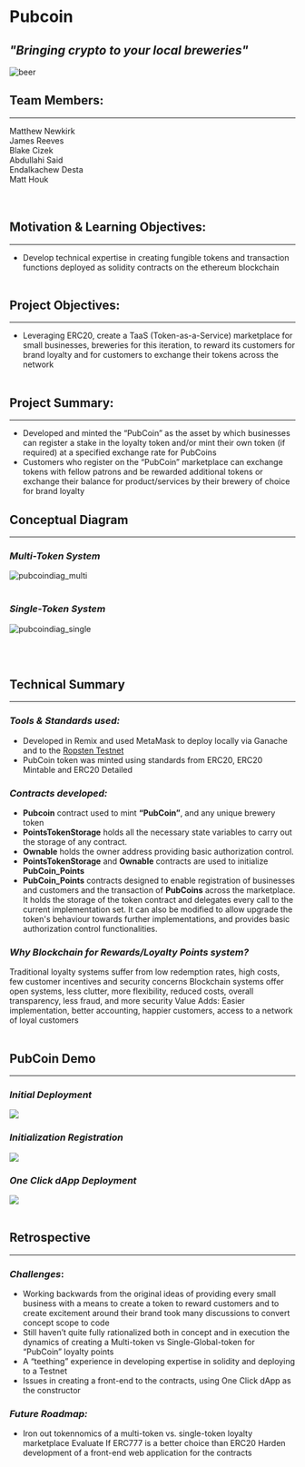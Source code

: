 # Pubcoin
## *"Bringing crypto to your local breweries"*

![beer](Images/beersm.png)

## Team Members:
___ 
Matthew Newkirk  
James Reeves  
Blake Cizek  
Abdullahi Said  
Endalkachew Desta  
Matt Houk  
<br><br>
## Motivation & Learning Objectives:
___
- Develop technical expertise in creating fungible tokens and transaction functions deployed as solidity contracts on the ethereum blockchain
<br><br>
## Project Objectives:
___
- Leveraging ERC20, create a TaaS (Token-as-a-Service) marketplace for small businesses, breweries for this iteration, to reward its customers for brand loyalty and for customers to exchange their tokens across the network
<br><br>
## Project Summary:
___
- Developed and minted the “PubCoin” as the asset by which businesses can register a stake in the loyalty token and/or mint their own token (if required) at a specified exchange rate for PubCoins
- Customers who register on the “PubCoin” marketplace can exchange tokens with fellow patrons and be rewarded additional tokens or exchange their balance for product/services by their brewery of choice for brand loyalty 

## Conceptual Diagram
___
### *Multi-Token System*
![pubcoindiag_multi](Images/pubcoinOGsm.png)
<br><br>
### *Single-Token System*
![pubcoindiag_single](Images/pubcoinsimplesm.png)

<br><br>
## Technical Summary
___
### *Tools & Standards used:*
- Developed in Remix and used MetaMask to deploy locally via Ganache and to the [Ropsten Testnet](https://ropsten.etherscan.io/tx/0x6e5631a3b38d31ba1351308443c26b3db2788ddbdb9a98028b8597380484e8ab)
- PubCoin token was minted using standards from ERC20, ERC20 Mintable and ERC20 Detailed
### *Contracts developed:*
- **Pubcoin** contract used to mint **“PubCoin”**, and any unique brewery token
- **PointsTokenStorage** holds all the necessary state variables to carry out the storage of any contract.
- **Ownable** holds the owner address providing basic authorization control. 
- **PointsTokenStorage** and **Ownable** contracts are used to initialize **PubCoin_Points**
- **PubCoin_Points** contracts designed to enable registration of businesses and customers and the transaction of **PubCoins** across the marketplace. It holds the storage of the token contract and delegates every call to the current implementation set. It can also be modified to allow upgrade the token's behaviour towards further implementations, and provides basic authorization control functionalities.
### *Why Blockchain for Rewards/Loyalty Points system?*
Traditional loyalty systems suffer from low redemption rates, high costs, few customer incentives and security concerns
Blockchain systems offer open systems, less clutter, more flexibility, reduced costs, overall transparency, less fraud, and more security
Value Adds: Easier implementation, better accounting, happier customers, access to a network of loyal customers
<br><br>
## PubCoin Demo
___
### *Initial Deployment*
![](Images/initial_deployment.gif)
### *Initialization Registration*
![](Images/initialization_registration.gif)
### *One Click dApp Deployment*
![](Images/oneclickdapp_transfer.gif)
<br><br>
## Retrospective
___
### *Challenges*:
- Working backwards from the original ideas of providing every small business with a means to create a token to reward customers and to create excitement around their brand took many discussions to convert concept scope to code
- Still haven’t quite fully rationalized both in concept and in execution the dynamics of creating a Multi-token vs Single-Global-token for “PubCoin” loyalty points
- A “teething” experience in developing expertise in solidity and deploying to a Testnet 
- Issues in creating a front-end to the contracts, using One Click dApp as the constructor
### *Future Roadmap:*
- Iron out tokennomics of a multi-token vs. single-token loyalty marketplace
Evaluate If ERC777 is a better choice than ERC20
Harden development of a front-end web application for the contracts

